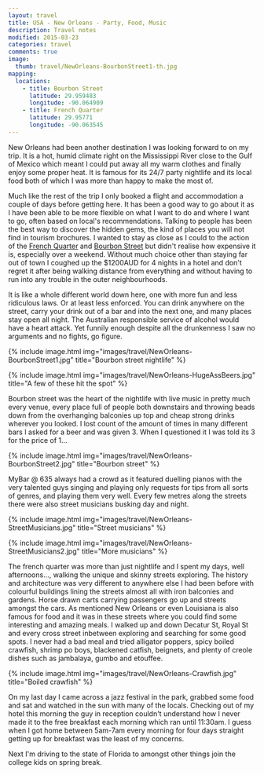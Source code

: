 ```yaml
---
layout: travel
title: USA - New Orleans - Party, Food, Music
description: Travel notes
modified: 2015-03-23
categories: travel
comments: true
image:
  thumb: travel/NewOrleans-BourbonStreet1-th.jpg
mapping:
  locations:
    - title: Bourbon Street
      latitude: 29.959483
      longitude: -90.064909
    - title: French Quarter
      latitude: 29.95771
      longitude: -90.063545
---
```


New Orleans had been another destination I was looking forward to on my trip. It is a hot, humid climate right on the Mississippi River close to the Gulf of Mexico which meant I could put away all my warm clothes and finally enjoy some proper heat. It is famous for its 24/7 party nightlife and its local food both of which I was more than happy to make the most of.

Much like the rest of the trip I only booked a flight and accommodation a couple of days before getting here. It has been a good way to go about it as I have been able to be more flexible on what I want to do and where I want to go, often based on local's recommendations. Talking to people has been the best way to discover the hidden gems, the kind of places you will not find in tourism brochures. I wanted to stay as close as I could to the action of the [French Quarter](http://en.wikipedia.org/wiki/French_Quarter) and [Bourbon Street](http://en.wikipedia.org/wiki/Bourbon_Street) but didn't realise how expensive it is, especially over a weekend. Without much choice other than staying far out of town I coughed up the $1200AUD for 4 nights in a hotel and don't regret it after being walking distance from everything and without having to run into any trouble in the outer neighbourhoods.

It is like a whole different world down here, one with more fun and less ridiculous laws. Or at least less enforced. You can drink anywhere on the street, carry your drink out of a bar and into the next one, and many places stay open all night. The Australian responsible service of alcohol would have a heart attack. Yet funnily enough despite all the drunkenness I saw no arguments and no fights, go figure.

{% include image.html img="images/travel/NewOrleans-BourbonStreet1.jpg" title="Bourbon street nightlife" %}

{% include image.html img="images/travel/NewOrleans-HugeAssBeers.jpg" title="A few of these hit the spot" %}

Bourbon street was the heart of the nightlife with live music in pretty much every venue, every place full of people both downstairs and throwing beads down from the overhanging balconies up top and cheap strong drinks wherever you looked. I lost count of the amount of times in many different bars I asked for a beer and was given 3. When I questioned it I was told its 3 for the price of 1...

{% include image.html img="images/travel/NewOrleans-BourbonStreet2.jpg" title="Bourbon street" %}

MyBar @ 635 always had a crowd as it featured duelling pianos with the very talented guys singing and playing only requests for tips from all sorts of genres, and playing them very well. Every few metres along the streets there were also street musicians busking day and night.

{% include image.html img="images/travel/NewOrleans-StreetMusicians.jpg" title="Street musicians" %}

{% include image.html img="images/travel/NewOrleans-StreetMusicians2.jpg" title="More musicians" %}

The french quarter was more than just nightlife and I spent my days, well afternoons..., walking the unique and skinny streets exploring. The history and architecture was very different to anywhere else I had been before with colourful buildings lining the streets almost all with iron balconies and gardens. Horse drawn carts carrying passengers go up and streets amongst the cars. As mentioned New Orleans or even Louisiana is also famous for food and it was in these streets where you could find some interesting and amazing meals. I walked up and down Decatur St, Royal St and every cross street inbetween exploring and searching for some good spots. I never had a bad meal and tried alligator poppers, spicy boiled crawfish, shrimp po boys, blackened catfish, beignets, and plenty of creole dishes such as jambalaya, gumbo and etouffee.

{% include image.html img="images/travel/NewOrleans-Crawfish.jpg" title="Boiled crawfish" %}

On my last day I came across a jazz festival in the park, grabbed some food and sat and watched in the sun with many of the locals. Checking out of my hotel this morning the guy in reception couldn't understand how I never made it to the free breakfast each morning which ran until 11:30am. I guess when I got home between 5am-7am every morning for four days straight getting up for breakfast was the least of my concerns.

Next I'm driving to the state of Florida to amongst other things join the college kids on spring break.